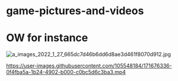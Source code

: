 # game-pictures-and-videos
# OW for instance 
![a_images_2022_1_27_665dc7d46b6dd6d8ae3d461f8070d912.jpg](https://user-images.githubusercontent.com/105548184/171787309-57fcca20-0c6a-4d5e-a590-1edb6a9719da.jpg)

https://user-images.githubusercontent.com/105548184/171676336-0f4fba5a-1b24-4902-b000-c0bc5d6c3ba3.mp4

